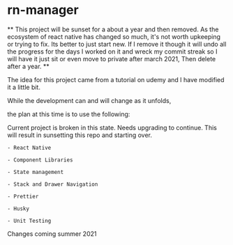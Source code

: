 # rn-manager

** This project will be sunset for a about a year and then removed. As the ecosystem of react native has changed so much, it's not worth upkeeping or trying to fix. Its better to just start new. If I remove it though it will undo all the progress for the days I worked on it and wreck my commit streak so I will have it just sit or even move to private after march 2021, Then delete after a year. **

The idea for this project came from a tutorial on udemy and I have modified it a little bit.

While the development can and will change as it unfolds,

the plan at this time is to use the following:

Current project is broken in this state. Needs upgrading to continue. This will result in sunsetting this repo and starting over.
``` 
- React Native

- Component Libraries

- State management

- Stack and Drawer Navigation

- Prettier

- Husky

- Unit Testing
```
Changes coming summer 2021